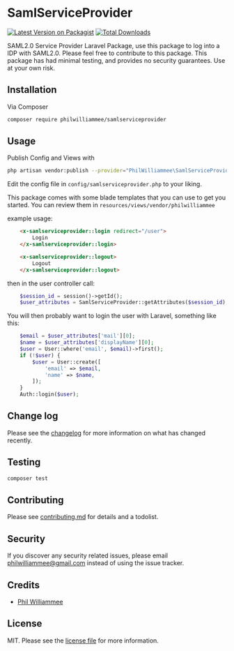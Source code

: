 # SamlServiceProvider

[![Latest Version on Packagist][ico-version]][link-packagist]
[![Total Downloads][ico-downloads]][link-downloads]

SAML2.0 Service Provider Laravel Package, use this package to log into a IDP with SAML2.0. Please feel free to contribute to this package. This package has had minimal testing, and provides no security guarantees. Use at your own risk.

## Installation

Via Composer

``` bash
composer require philwilliammee/samlserviceprovider
```

## Usage

Publish Config and Views with

```bash
php artisan vendor:publish --provider="PhilWilliammee\SamlServiceProvider\SamlServiceProviderServiceProvider"
```

Edit the config file in `config/samlserviceprovider.php` to your liking.

This package comes with some blade templates that you can use to get you started. You can review them in `resources/views/vendor/philwilliammee`

example usage:

```html
    <x-samlserviceprovider::login redirect="/user">
        Login
    </x-samlserviceprovider::login>

    <x-samlserviceprovider::logout>
        Logout
    </x-samlserviceprovider::logout>
```

then in the user controller call:

```php
    $session_id = session()->getId();
    $user_attributes = SamlServiceProvider::getAttributes($session_id);
```

You will then probably want to login the user with Laravel, something like this:

```php
    $email = $user_attributes['mail'][0];
    $name = $user_attributes['displayName'][0];
    $user = User::where('email', $email)->first();
    if (!$user) {
        $user = User::create([
            'email' => $email,
            'name' => $name,
        ]);
    }
    Auth::login($user);
```

## Change log

Please see the [changelog](changelog.md) for more information on what has changed recently.

## Testing

``` bash
composer test
```

## Contributing

Please see [contributing.md](contributing.md) for details and a todolist.

## Security

If you discover any security related issues, please email philwilliammee@gmail.com instead of using the issue tracker.

## Credits

- [Phil Williammee][link-author]

## License

MIT. Please see the [license file](license.md) for more information.

[ico-version]: https://img.shields.io/packagist/v/philwilliammee/samlserviceprovider.svg?style=flat-square
[ico-downloads]: https://img.shields.io/packagist/dt/philwilliammee/samlserviceprovider.svg?style=flat-square
[ico-travis]: https://img.shields.io/travis/philwilliammee/samlserviceprovider/master.svg?style=flat-square
[ico-styleci]: https://styleci.io/repos/12345678/shield

[link-packagist]: https://packagist.org/packages/philwilliammee/samlserviceprovider
[link-downloads]: https://packagist.org/packages/philwilliammee/samlserviceprovider
[link-travis]: https://travis-ci.org/philwilliammee/samlserviceprovider
[link-styleci]: https://styleci.io/repos/12345678
[link-author]: https://github.com/philwilliammee
[link-contributors]: ../../contributors
